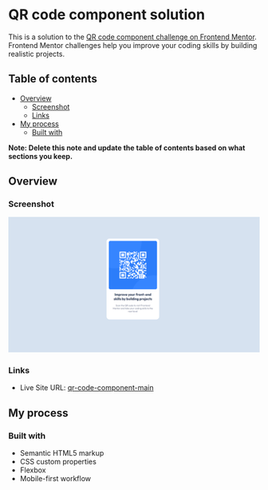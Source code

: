 # QR code component solution

This is a solution to the [QR code component challenge on Frontend Mentor](https://www.frontendmentor.io/challenges/qr-code-component-iux_sIO_H). Frontend Mentor challenges help you improve your coding skills by building realistic projects. 

## Table of contents

- [Overview](#overview)
  - [Screenshot](#screenshot)
  - [Links](#links)
- [My process](#my-process)
  - [Built with](#built-with)

**Note: Delete this note and update the table of contents based on what sections you keep.**

## Overview

### Screenshot

![](./screenshot.png)

### Links

- Live Site URL: [qr-code-component-main](https://ahaavila.github.io/qr-code-component-main/)

## My process

### Built with

- Semantic HTML5 markup
- CSS custom properties
- Flexbox
- Mobile-first workflow

